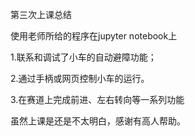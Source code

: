 第三次上课总结

使用老师所给的程序在jupyter notebook上

1.联系和调试了小车的自动避障功能；

2.通过手柄或网页控制小车的运行。

3.在赛道上完成前进、左右转向等一系列功能

虽然上课是还是不太明白，感谢有高人帮助。